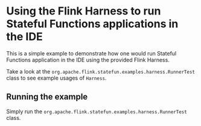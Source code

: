 # Using the Flink Harness to run Stateful Functions applications in the IDE

This is a simple example to demonstrate how one would run Stateful Functions application in the IDE using the
provided Flink Harness.

Take a look at the `org.apache.flink.statefun.examples.harness.RunnerTest` class to see example usages of `Harness`.

## Running the example

Simply run the `org.apache.flink.statefun.examples.harness.RunnerTest` class.

